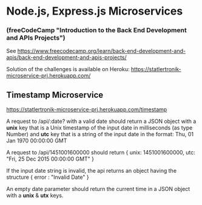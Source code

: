 
# Node.js, Express.js Microservices

### (freeCodeCamp "Introduction to the Back End Development and APIs Projects")

See https://www.freecodecamp.org/learn/back-end-development-and-apis/back-end-development-and-apis-projects/

Solution of the challenges is available on Heroku: https://statlertronik-microservice-prj.herokuapp.com/

## Timestamp Microservice  
https://statlertronik-microservice-prj.herokuapp.com/timestamp

A request to /api/:date? with a valid date should return a JSON object with a **unix** key that is a Unix timestamp of the input date in milliseconds (as type Number) and **utc** key that is a string of the input date in the format: Thu, 01 Jan 1970 00:00:00 GMT

A request to /api/1451001600000 should return { unix: 1451001600000, utc: "Fri, 25 Dec 2015 00:00:00 GMT" }

If the input date string is invalid, the api returns an object having the structure { error : "Invalid Date" }

An empty date parameter should return the current time in a JSON object with a **unix** & **utx** keys.

